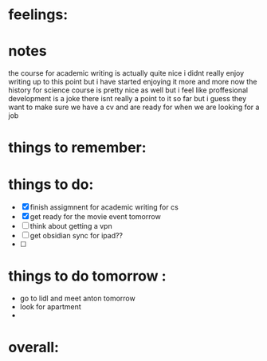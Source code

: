 # feelings:

# notes
the course for academic writing is actually quite nice i didnt really enjoy writing up to this point but i have started enjoying it more and more now 
the history for science course is pretty nice as well but i feel like proffesional development is a joke there isnt really a point to it so far but i guess they want to make sure we have a cv and are ready for when we are looking for a job 

# things to remember:

# things to do:
- [x] finish assigmnent for academic writing for cs
- [x] get ready for the movie event tomorrow 
- [ ] think about getting a vpn 
- [ ] get obsidian sync for ipad??
- [ ] 
# things to do tomorrow :
- go to lidl and meet anton tomorrow 
- look for apartment
- 
# overall:

